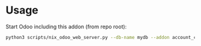 # Usage

Start Odoo including this addon (from repo root):

```bash
python3 scripts/nix_odoo_web_server.py --db-name mydb --addon account_cutoff_start_end_dates
```
